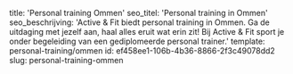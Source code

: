 title: 'Personal training Ommen'
seo_titel: 'Personal training in Ommen'
seo_beschrijving: 'Active & Fit biedt personal training in Ommen. Ga de uitdaging met jezelf aan, haal alles eruit wat erin zit! Bij Active & Fit sport je onder begeleiding van een gediplomeerde personal trainer.'
template: personal-training/ommen
id: ef458ee1-106b-4b36-8866-2f3c49078dd2
slug: personal-training-ommen
